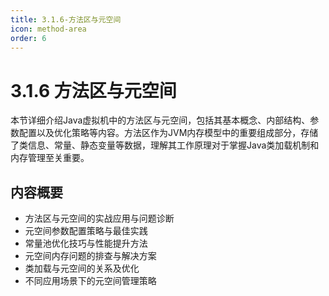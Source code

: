 ```yaml
---
title: 3.1.6-方法区与元空间
icon: method-area
order: 6
---
```


# 3.1.6 方法区与元空间

本节详细介绍Java虚拟机中的方法区与元空间，包括其基本概念、内部结构、参数配置以及优化策略等内容。方法区作为JVM内存模型中的重要组成部分，存储了类信息、常量、静态变量等数据，理解其工作原理对于掌握Java类加载机制和内存管理至关重要。

## 内容概要

- 方法区与元空间的实战应用与问题诊断
- 元空间参数配置策略与最佳实践
- 常量池优化技巧与性能提升方法
- 元空间内存问题的排查与解决方案
- 类加载与元空间的关系及优化
- 不同应用场景下的元空间管理策略
